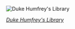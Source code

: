 
![Duke Humfrey's Library](https://upload.wikimedia.org/wikipedia/commons/thumb/5/57/Duke_Humfrey%27s_Library_Interior_2%2C_Bodleian_Library%2C_Oxford%2C_UK_-_Diliff.jpg/600px-Duke_Humfrey%27s_Library_Interior_2%2C_Bodleian_Library%2C_Oxford%2C_UK_-_Diliff.jpg)

*[Duke Humfrey's Library](https://wikipedia.org/wiki/File:Duke_Humfrey%27s_Library_Interior_2,_Bodleian_Library,_Oxford,_UK_-_Diliff.jpg)*
